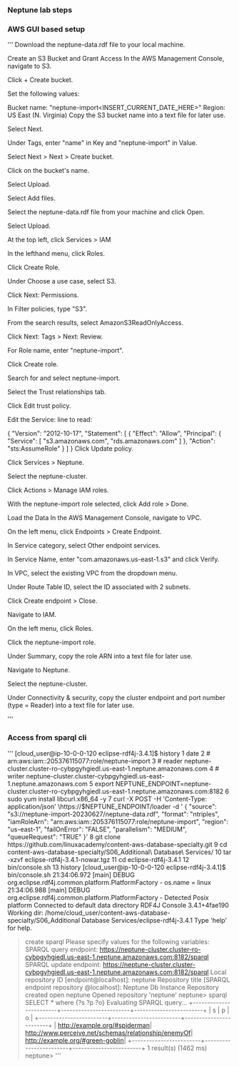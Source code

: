 ### Neptune lab steps

### AWS GUI based setup

'''
Download the neptune-data.rdf file to your local machine.

Create an S3 Bucket and Grant Access
In the AWS Management Console, navigate to S3.

Click + Create bucket.

Set the following values:

Bucket name: "neptune-import<INSERT_CURRENT_DATE_HERE>"
Region: US East (N. Virginia)
Copy the S3 bucket name into a text file for later use.

Select Next.

Under Tags, enter "name" in Key and "neptune-import" in Value.

Select Next > Next > Create bucket.

Click on the bucket's name.

Select Upload.

Select Add files.

Select the neptune-data.rdf file from your machine and click Open.

Select Upload.

At the top left, click Services > IAM

In the lefthand menu, click Roles.

Click Create Role.

Under Choose a use case, select S3.

Click Next: Permissions.

In Filter policies, type "S3".

From the search results, select AmazonS3ReadOnlyAccess.

Click Next: Tags > Next: Review.

For Role name, enter "neptune-import".

Click Create role.

Search for and select neptune-import.

Select the Trust relationships tab.

Click Edit trust policy.

Edit the Service: line to read:

{
  "Version": "2012-10-17",
  "Statement": [
	{
		"Effect": "Allow",
		"Principal": {
			"Service": [
			    "s3.amazonaws.com",
			    "rds.amazonaws.com"
			]
		},
		"Action": "sts:AssumeRole"
	}
  ]
}
Click Update policy.

Click Services > Neptune.

Select the neptune-cluster.

Click Actions > Manage IAM roles.

With the neptune-import role selected, click Add role > Done.

Load the Data
In the AWS Management Console, navigate to VPC.

On the left menu, click Endpoints > Create Endpoint.

In Service category, select Other endpoint services.

In Service Name, enter "com.amazonaws.us-east-1.s3" and click Verify.

In VPC, select the existing VPC from the dropdown menu.

Under Route Table ID, select the ID associated with 2 subnets.

Click Create endpoint > Close.

Navigate to IAM.

On the left menu, click Roles.

Click the neptune-import role.

Under Summary, copy the role ARN into a text file for later use.

Navigate to Neptune.

Select the neptune-cluster.

Under Connectivity & security, copy the cluster endpoint and port number (type = Reader) into a text file for later use.

'''




### Access from sparql cli
'''
[cloud_user@ip-10-0-0-120 eclipse-rdf4j-3.4.1]$ history
    1  date
    2  # arn:aws:iam::205376115077:role/neptune-import
    3  # reader neptune-cluster.cluster-ro-cybpgyhgiedl.us-east-1.neptune.amazonaws.com
    4  # writer neptune-cluster.cluster-cybpgyhgiedl.us-east-1.neptune.amazonaws.com
    5  export NEPTUNE_ENDPOINT=neptune-cluster.cluster-ro-cybpgyhgiedl.us-east-1.neptune.amazonaws.com:8182
    6  sudo yum install libcurl.x86_64 -y
    7  curl -X POST -H 'Content-Type: application/json' \https://$NEPTUNE_ENDPOINT/loader -d '
{
"source": "s3://neptune-import-20230627/neptune-data.rdf",
"format": "ntriples",
"iamRoleArn": "arn:aws:iam::205376115077:role/neptune-import",
"region": "us-east-1",
"failOnError": "FALSE",
"parallelism": "MEDIUM",
"queueRequest": "TRUE"
}'
    8  git clone https://github.com/linuxacademy/content-aws-database-specialty.git
    9  cd content-aws-database-specialty/S06_Additional\ Database\ Services/
   10  tar -xzvf eclipse-rdf4j-3.4.1-nowar.tgz
   11  cd eclipse-rdf4j-3.4.1
   12  bin/console.sh
   13  history
[cloud_user@ip-10-0-0-120 eclipse-rdf4j-3.4.1]$ bin/console.sh
21:34:06.972 [main] DEBUG org.eclipse.rdf4j.common.platform.PlatformFactory - os.name = linux
21:34:06.988 [main] DEBUG org.eclipse.rdf4j.common.platform.PlatformFactory - Detected Posix platform
Connected to default data directory
RDF4J Console 3.4.1+4fae190
Working dir: /home/cloud_user/content-aws-database-specialty/S06_Additional Database Services/eclipse-rdf4j-3.4.1
Type 'help' for help.
> create sparql
Please specify values for the following variables:
SPARQL query endpoint: https://neptune-cluster.cluster-ro-cybpgyhgiedl.us-east-1.neptune.amazonaws.com:8182/sparql
SPARQL update endpoint: https://neptune-cluster.cluster-cybpgyhgiedl.us-east-1.neptune.amazonaws.com:8182/sparql
Local repository ID [endpoint@localhost]: neptune
Repository title [SPARQL endpoint repository @localhost]: Neptune Db Instance
Repository created
> open neptune
Opened repository 'neptune'
neptune> sparql SELECT * where {?s ?p ?o}
Evaluating SPARQL query...
+------------------------+------------------------+------------------------+
| s                      | p                      | o                      |
+------------------------+------------------------+------------------------+
| <http://example.org/#spiderman>| <http://www.perceive.net/schemas/relationship/enemyOf>| <http://example.org/#green-goblin>|
+------------------------+------------------------+------------------------+
1 result(s) (1462 ms)
neptune>
'''
